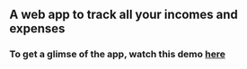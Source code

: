 ## A web app to track all your incomes and expenses

### To get a glimse of the app, watch this demo [here](https://youtu.be/O8WIsFLd3b8) 

